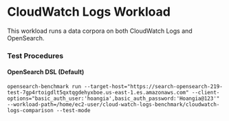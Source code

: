 # CloudWatch Logs Workload

This workload runs a data corpora on both CloudWatch Logs and OpenSearch.


### Test Procedures

#### OpenSearch DSL (Default)
```
opensearch-benchmark run --target-host="https://search-opensearch-219-test-7gp4rtoigdlt5qxtqgdehyxboe.us-east-1.es.amazonaws.com" --client-options="basic_auth_user:'hoangia',basic_auth_password:'Hoangia@123'" --workload-path=/home/ec2-user/cloud-watch-logs-benchmark/cloudwatch-logs-comparison --test-mode
```

